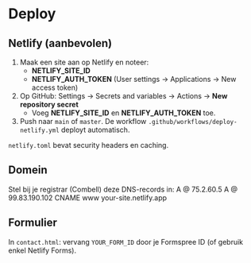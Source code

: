 # Deploy

## Netlify (aanbevolen)
1. Maak een site aan op Netlify en noteer:
   - **NETLIFY_SITE_ID**
   - **NETLIFY_AUTH_TOKEN** (User settings → Applications → New access token)
2. Op GitHub: Settings → Secrets and variables → Actions → **New repository secret**
   - Voeg **NETLIFY_SITE_ID** en **NETLIFY_AUTH_TOKEN** toe.
3. Push naar `main` of `master`. De workflow `.github/workflows/deploy-netlify.yml` deployt automatisch.

`netlify.toml` bevat security headers en caching.

## Domein
Stel bij je registrar (Combell) deze DNS-records in:
A  @   75.2.60.5
A  @   99.83.190.102
CNAME  www  your-site.netlify.app

## Formulier
In `contact.html`: vervang `YOUR_FORM_ID` door je Formspree ID (of gebruik enkel Netlify Forms).
